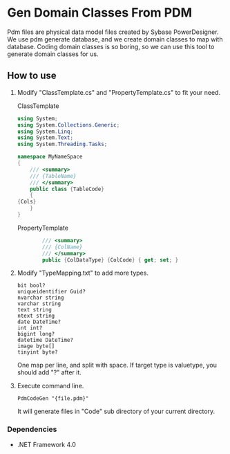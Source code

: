 # Gen Domain Classes From PDM

Pdm files are physical data model files created by Sybase PowerDesigner. We use pdm generate database, and we create domain classes to map with database. Coding domain classes is so boring, so we can use this tool to generate domain classes for us.

## How to use

1. Modify "ClassTemplate.cs" and "PropertyTemplate.cs" to fit your need.

    ClassTemplate
    ```csharp
    using System;
    using System.Collections.Generic;
    using System.Linq;
    using System.Text;
    using System.Threading.Tasks;

    namespace MyNameSpace
    {
        /// <summary>
        /// {TableName}
        /// </summary>
        public class {TableCode}
        {
    {Cols}
        }
    }
    ```
    PropertyTemplate
    ```csharp
            /// <summary>
            /// {ColName}
            /// </summary>
            public {ColDataType} {ColCode} { get; set; }
    ```

2. Modify "TypeMapping.txt" to add more types.

    ```
    bit bool?
    uniqueidentifier Guid?
    nvarchar string
    varchar string
    text string
    ntext string
    date DateTime?
    int int?
    bigint long?
    datetime DateTime?
    image byte[]
    tinyint byte?
    ```
    One map per line, and split with space. If target type is valuetype, you should add "?" after it.

3. Execute command line.

    ```
    PdmCodeGen "{file.pdm}"
    ```

    It will generate files in "Code" sub directory of your current directory.

### Dependencies

* .NET Framework 4.0